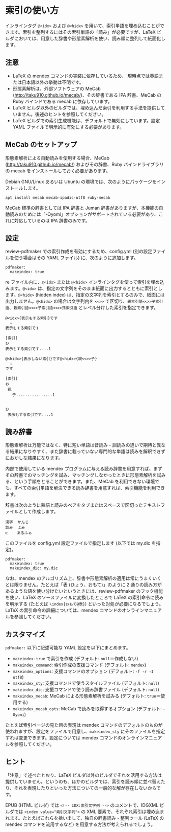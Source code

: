 # 索引の使い方
インラインタグ `@<idx>` および `@<hidx>` を用いて、索引単語を埋め込むことができます。索引を整列するにはその索引単語の「読み」が必要ですが、LaTeX ビルダにおいては、用意した辞書や形態素解析を使い、読み順に整列して紙面化します。

## 注意
* LaTeX の mendex コマンドの実装に依存しているため、 現時点では英語または日本語以外の挙動は不明です。
* 形態素解析は、外部ソフトウェアの MeCab (http://taku910.github.io/mecab/)、その辞書である IPA 辞書、MeCab の Ruby バインドである mecab に依存しています。
* LaTeX ビルダ以外のビルダでは、埋め込んだ索引を利用する手法を提供していません。後述のヒントを参照してください。
* LaTeX ビルダでの索引生成機能は、デフォルトで無効にしています。設定 YAML ファイルで明示的に有効にする必要があります。

## MeCab のセットアップ
形態素解析による自動読みを使用する場合、MeCab  (http://taku910.github.io/mecab/) およびその辞書、Ruby バインドライブラリの mecab をインストールしておく必要があります。

Debian GNU/Linux あるいは Ubuntu の環境では、次のようにパッケージをインストールします。

```
apt install mecab mecab-ipadic-utf8 ruby-mecab
```

MeCab 標準の辞書としては IPA 辞書と Juman 辞書がありますが、本機能の自動読みのためには「-Oyomi」オプションがサポートされている必要があり、これに対応しているのは IPA 辞書のみです。

## 設定
review-pdfmaker での索引作成を有効にするため、config.yml (別の設定ファイルを使う場合はその YAML ファイル) に、次のように追加します。

```
pdfmaker:
  makeindex: true
```

re ファイル内に、`@<idx>` または `@<hidx>` インラインタグを使って索引を埋め込みます。`@<idx>` は、指定の文字列をそのまま紙面に出力するとともに索引とします。`@<hidx>` (hidden index) は、指定の文字列を索引とするのみで、紙面には出力しません。`@<hidx>` の場合は文字列内を `<<>>` で区切り、`親索引語<<>>子索引語`、`親索引語<<>>子索引語<<>>孫索引語`  とレベル分けした索引を指定できます。

```
@<idx>{表示もする索引}です
  ↓
表示もする索引です

[索引]
ひ
表示もする索引です....1
```

```
@<hidx>{表示しない索引}です@<hidx>{親<<>>子}
  ↓
です

[索引]
お
 親
   子................1


ひ
 表示もする索引です....1
```

## 読み辞書
形態素解析は万能ではなく、特に短い単語は音読み・訓読みの違いで期待と異なる結果になりやすく、また辞書に載っていない専門的な単語は読みを解釈できずにおかしな結果になります。

内部で使用している mendex プログラムに与える読み辞書を用意すれば、まずその辞書でのマッチングを試み、マッチングしなかったときに形態素解析を試みる、という手順をとることができます。また、MeCab を利用できない環境でも、すべての索引単語を解決できる読み辞書を用意すれば、索引機能を利用できます。

辞書は次のように熟語と読みのペアをタブまたはスペースで区切ったテキストファイルとして作成します。

```
漢字  かんじ
読み  よみ
α    あるふぁ
```

このファイルを config.yml 設定ファイルで指定します (以下では my.dic を指定)。

```
pdfmaker:
  makeindex: true
  makeindex_dic: my.dic
```

なお、mendex のアルゴリズム上、辞書や形態素解析の適用は常にうまくいくとは限りません。たとえば「表 (ひょう、おもて)」のように 2 通りの読み方があるような語を使い分けたいというときには、review-pdfmaker のフック機能を使い、LaTeX のソースファイルに変換したところで LaTeX の索引命令に読みを明示する (たとえば `\index{おもて@表}`) といった対処が必要になるでしょう。LaTeX の索引命令の詳細については、mendex コマンドのオンラインマニュアルを参照してください。

## カスタマイズ
`pdfmaker:` 以下に記述可能な YAML 設定を以下にまとめます。

* `makeindex`: `true` で索引を作成 (デフォルト: `null`＝作成しない)
* `makeindex_command`: 索引作成の支援コマンド (デフォルト: `mendex`)
* `makeindex_options`: 支援コマンドのオプション (デフォルト: `-f -r -I utf8`)
* `makeindex_sty`: 支援コマンドで使うスタイルファイル (デフォルト: `null`)
* `makeindex_dic`: 支援コマンドで使う読み辞書ファイル (デフォルト: `null`)
* `makeindex_mecab`: MeCab による形態素解析を試みる (デフォルト: `true`＝使用する)
* `makeindex_mecab_opts`: MeCab で読みを取得するオプション (デフォルト: `-Oyomi`)

たとえば索引ページの見た目の表現は mendex コマンドのデフォルトのものが使われますが、設定をファイルで用意し、`makeindex_sty` にそのファイルを指定すれば変更できます。設定については mendex コマンドのオンラインマニュアルを参照してください。

## ヒント
「注意」で述べたとおり、LaTeX ビルダ以外のビルダでそれを活用する方法は提供していません。というのも、ほかのビルダでは、索引を読み順に並べ替えたり、それを表現したりといった方法についての一般的な解が存在しないからです。

EPUB (HTML ビルダ) では `<!-- IDX:索引文字列 -->` のコメントで、IDGXML ビルダでは `<index value="索引文字列">` の XML 要素で、それぞれ索引は埋め込まれます。たとえばこれらを拾い出して、独自の辞書読み・整列ツール (LaTeX の mendex コマンドを流用するなど) を用意する方法が考えられるでしょう。
